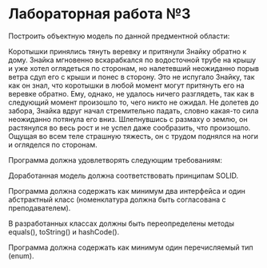 # Лабораторная работа №3
Построить объектную модель по данной предментной области:

Коротышки принялись тянуть веревку и притянули Знайку обратно к дому. Знайка мгновенно вскарабкался по водосточной трубе на крышу и уже хотел оглядеться по сторонам, но налетевший неожиданно порыв ветра сдул его с крыши и понес в сторону. Это не испугало Знайку, так как он знал, что коротышки в любой момент могут притянуть его на веревке обратно. Ему, однако, не удалось ничего разглядеть, так как в следующий момент произошло то, чего никто не ожидал. Не долетев до забора, Знайка вдруг начал стремительно падать, словно какая-то сила неожиданно потянула его вниз. Шлепнувшись с размаху о землю, он растянулся во весь рост и не успел даже сообразить, что произошло. Ощущая во всем теле страшную тяжесть, он с трудом поднялся на ноги и огляделся по сторонам.

Программа должна удовлетворять следующим требованиям:

Доработанная модель должна соответствовать принципам SOLID.

Программа должна содержать как минимум два интерфейса и один абстрактный класс (номенклатура должна быть согласована с преподавателем).

В разработанных классах должны быть переопределены методы equals(), toString() и hashCode().

Программа должна содержать как минимум один перечисляемый тип (enum).
